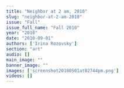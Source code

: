 ```yaml
---
title: "Neighbor at 2 am, 2010"
slug: "neighbor-at-2-am-2010"
issue: "Fall"
issue_full_name: "Fall 2010"
year: "2010"
date: "2010-09-01"
authors: ['Irina Rozovsky']
section: "art"
audio: []
main_image: ""
banner_image: ""
images: ['screenshot20180501at82744pm.png']
videos: []
---
```

